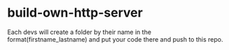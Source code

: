 # build-own-http-server

Each devs will create a folder by their name in the format(firstname_lastname) and put your code there and push to this repo.
